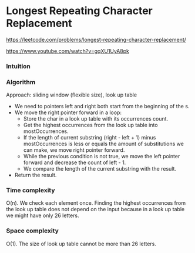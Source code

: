 # Longest Repeating Character Replacement

https://leetcode.com/problems/longest-repeating-character-replacement/

https://www.youtube.com/watch?v=gqXU1UyA8pk

### Intuition


### Algorithm
Approach: sliding window (flexible size), look up table

* We need to pointers left and right both start from the beginning of the s.
* We move the right pointer forward in a loop:
  * Store the char in a look up table with its occurrences count.
  * Get the highest occurrences from the look up table into mostOccurrences.
  * If the length of current substring (right - left + 1) minus mostOccurrences is less or equals the amount of substitutions we can make, we move right pointer forward.
  * While the previous condition is not true, we move the left pointer forward and decrease the count of left - 1.
  * We compare the length of the current substring with the result.
* Return the result.

### Time complexity
O(n). We check each element once. Finding the highest occurrences from the look up table does not depend on the input because in a look up table we might have only 26 letters.

### Space complexity
O(1). The size of look up table cannot be more than 26 letters.
